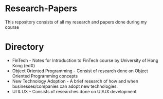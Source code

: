 # Research-Papers
This repository consists of all my research and papers done during my course

# Directory
* FinTech - Notes for Introduction to FinTech course by University of Hong Kong (edX) 
* Object Oriented Programming - Consist of research done on Object Oriented Programming concepts
* New Technology Adoption - A brief research of how and when businesses/companies can adopt new technologies.
* UI & UX - Consists of researches done on UI/UX development 
